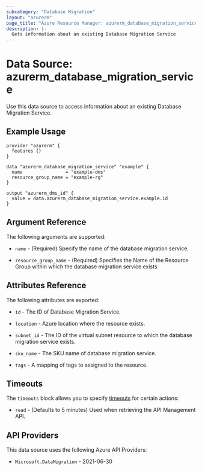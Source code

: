 ```yaml
---
subcategory: "Database Migration"
layout: "azurerm"
page_title: "Azure Resource Manager: azurerm_database_migration_service"
description: |-
  Gets information about an existing Database Migration Service
---
```


# Data Source: azurerm_database_migration_service

Use this data source to access information about an existing Database Migration Service.

## Example Usage

```hcl
provider "azurerm" {
  features {}
}

data "azurerm_database_migration_service" "example" {
  name                = "example-dms"
  resource_group_name = "example-rg"
}

output "azurerm_dms_id" {
  value = data.azurerm_database_migration_service.example.id
}
```

## Argument Reference

The following arguments are supported:

* `name` - (Required) Specify the name of the database migration service.

* `resource_group_name` - (Required) Specifies the Name of the Resource Group within which the database migration service exists

## Attributes Reference

The following attributes are exported:

* `id` - The ID of Database Migration Service.

* `location` - Azure location where the resource exists.

* `subnet_id` - The ID of the virtual subnet resource to which the database migration service exists.

* `sku_name` - The SKU name of database migration service.

* `tags` - A mapping of tags to assigned to the resource.

## Timeouts

The `timeouts` block allows you to specify [timeouts](https://www.terraform.io/language/resources/syntax#operation-timeouts) for certain actions:

* `read` - (Defaults to 5 minutes) Used when retrieving the API Management API.

## API Providers
<!-- This section is generated, changes will be overwritten -->
This data source uses the following Azure API Providers:

* `Microsoft.DataMigration` - 2021-06-30
